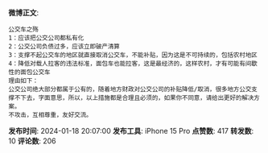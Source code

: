 **微博正文**: 
```
公交车之殇
1：应该把公交公司都私有化
2：公交公司负债过多，应该立即破产清算
3：支撑不起公交车的地区就直接取消公交车，不能补贴，因为这是不可持续的，包括农村地区
4：降低对载人拉客的违法标准，面包车也能拉客，这是最经济的，这样农村，才有可能有间歇性的面包公交车
理由如下：
公交公司绝大部分都属于公有的，随着地方财政对公交公司的补贴降低/取消，很多地方公交支撑不下去，字面意思，所以，以上措施都是合理且必须的，如果你不同意，请给出更好的解决方案。
不攻击，互相尊重，友好交流。
```
**发布时间**: 2024-01-18 20:07:00
**发布工具**: iPhone 15 Pro
**点赞数**: 417
**转发数**: 10
**评论数**: 206
